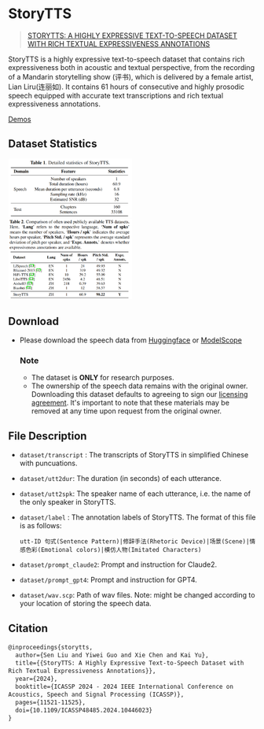 # StoryTTS

> [STORYTTS: A HIGHLY EXPRESSIVE TEXT-TO-SPEECH DATASET WITH RICH TEXTUAL EXPRESSIVENESS ANNOTATIONS](https://ieeexplore.ieee.org/document/10446023)

StoryTTS is a highly expressive text-to-speech dataset that contains rich expressiveness both in acoustic and textual perspective, from the recording of a Mandarin storytelling show (评书), which is delivered by a female artist, Lian Liru(连丽如). It contains 61 hours of consecutive and highly prosodic speech equipped with accurate text transcriptions and rich textual expressiveness annotations.

[Demos](https://goarsenal.github.io/StoryTTS/)


## Dataset Statistics

<img src="figures/table1.png" alt="table1" style="width: 50%;" />

<img src="figures/table2.png" alt="table2" style="width: 50%;" />

## Download

* Please download the speech data from [Huggingface](https://huggingface.co/datasets/Arsenal/StoryTTS) or [ModelScope](https://modelscope.cn/api/v1/datasets/CantabileKwok/StoryTTS/repo?Revision=master&FilePath=StoryTTS.zip)

  ### Note

  * The dataset is **ONLY** for research purposes.
  * The ownership of the speech data remains with the original owner. Downloading this dataset defaults to agreeing to sign our [licensing agreement](storytts_license_agreement.pdf). lt's important to note that these materials may be removed at any time upon request from the original owner.

## File Description

* `dataset/transcript` : The transcripts of StoryTTS in simplified Chinese with puncuations.

* `dataset/utt2dur`: The duration (in seconds) of each utterance.

* `dataset/utt2spk`: The speaker name of each utterance, i.e. the name of the only speaker in StoryTTS.

* `dataset/label` : The annotation labels of StoryTTS. The format of this file is as follows:

  ```
  utt-ID 句式(Sentence Pattern)|修辞手法(Rhetoric Device)|场景(Scene)|情感色彩(Emotional colors)|模仿人物(Imitated Characters)
  ```

* `dataset/prompt_claude2`: Prompt and instruction for Claude2.

* `dataset/prompt_gpt4`: Prompt and instruction for GPT4.

* `dataset/wav.scp`: Path of wav files. Note: might be changed according to your location of storing the speech data.

## Citation

```
@inproceedings{storytts,
  author={Sen Liu and Yiwei Guo and Xie Chen and Kai Yu},
  title={{StoryTTS: A Highly Expressive Text-to-Speech Dataset with Rich Textual Expressiveness Annotations}},
  year={2024},
  booktitle={ICASSP 2024 - 2024 IEEE International Conference on Acoustics, Speech and Signal Processing (ICASSP)},
  pages={11521-11525},
  doi={10.1109/ICASSP48485.2024.10446023}
}
```

